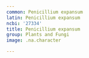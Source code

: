 ```yaml
---
common: Penicillium expansum
latin: Penicillium expansum
ncbi: '27334'
title: Penicillium expansum
group: Plants and Fungi
image: .na.character

---
```

